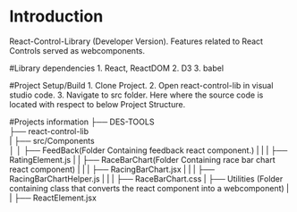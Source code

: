 # Introduction

React-Control-Library (Developer Version).
Features related to React Controls served as webcomponents.

#Library dependencies 1. React, ReactDOM 2. D3 3. babel

#Project Setup/Build 1. Clone Project. 2. Open react-control-lib in visual studio code. 3. Navigate to src folder. Here where the source code is located with respect to below Project Structure.

#Projects information
├── DES-TOOLS  
├── react-control-lib  
| ├── src/Components  
│ │ ├── FeedBack(Folder Containing feedback react component.)
| | | ├── RatingElement.js
| | ├── RaceBarChart(Folder Containing race bar chart react component)
| | | ├── RacingBarChart.jsx
| | | ├── RacingBarChartHelper.js
| | | ├── RaceBarChart.css
| ├── Utilities (Folder containing class that converts the react component into a webcomponent)
| | ├── ReactElement.jsx
